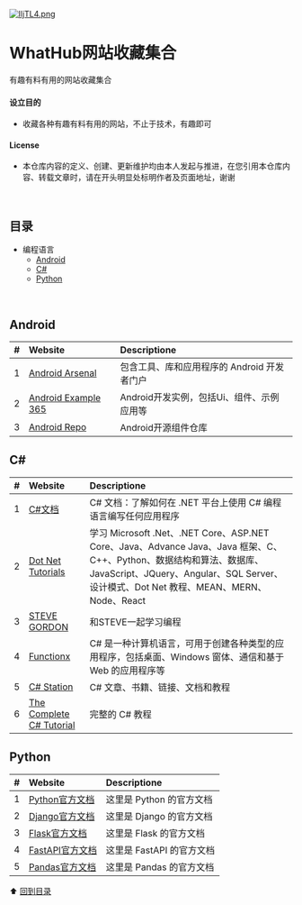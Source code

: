 [![IljTL4.png](https://z3.ax1x.com/2021/11/07/I1FccR.png)](WhtaHub)


# WhatHub网站收藏集合
有趣有料有用的网站收藏集合

#### 设立目的

- 收藏各种有趣有料有用的网站，不止于技术，有趣即可

#### License

- 本仓库内容的定义、创建、更新维护均由本人发起与推进，在您引用本仓库内容、转载文章时，请在开头明显处标明作者及页面地址，谢谢

<br/>

## 目录

- 编程语言
  - [Android](#Android)
  - [C#](#C#)
  - [Python](#Python)

<br/>

## Android

|#|Website|Descriptione|
|:-|:-|:-|
|1|[Android Arsenal](https://android-arsenal.com/)|包含工具、库和应用程序的 Android 开发者门户|
|2|[Android Example 365](https://androidexample365.com/)|Android开发实例，包括Ui、组件、示例应用等|
|3|[Android Repo](https://androidrepo.com/)|Android开源组件仓库|




## C#

|#|Website|Descriptione|
|:-|:-|:-|
|1|[C#文档](https://docs.microsoft.com/zh-cn/dotnet/csharp/)|C# 文档：了解如何在 .NET 平台上使用 C# 编程语言编写任何应用程序|
|2|[Dot Net Tutorials](https://dotnettutorials.net/)|学习 Microsoft .Net、.NET Core、ASP.NET Core、Java、Advance Java、Java 框架、C、C++、Python、数据结构和算法、数据库、JavaScript、JQuery、Angular、SQL Server、设计模式、Dot Net 教程、MEAN、MERN、Node、React|
|3|[STEVE GORDON](https://www.stevejgordon.co.uk/)|和STEVE一起学习编程|
|4|[Functionx](http://www.functionx.com/csharp/)|C# 是一种计算机语言，可用于创建各种类型的应用程序，包括桌面、Windows 窗体、通信和基于 Web 的应用程序等|
|5|[C# Station](https://csharp-station.com/)|C# 文章、书籍、链接、文档和教程|
|6|[The Complete C# Tutorial](https://csharp.net-tutorials.com/)|完整的 C# 教程|

## Python

|#|Website|Descriptione|
|:-|:-|:-|
|1|[Python官方文档](https://docs.python.org/zh-cn/3/)|这里是 Python 的官方文档|
|2|[Django官方文档](https://docs.djangoproject.com/zh-hans/)|这里是 Django 的官方文档|
|3|[Flask官方文档](https://flask.palletsprojects.com/en/2.0.x/)|这里是 Flask 的官方文档|
|4|[FastAPI官方文档](https://fastapi.tiangolo.com/)|这里是 FastAPI 的官方文档|
|5|[Pandas官方文档](https://pandas.pydata.org/docs/)|这里是 Pandas 的官方文档|

⬆ [回到目录](#目录)
